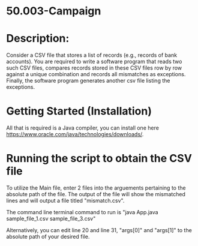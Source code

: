 # 50.003-Campaign

# Description: 
Consider a CSV file that stores a list of records (e.g., records of bank accounts).
You are required to write a software program that reads two such CSV files, compares records
stored in these CSV files row by row against a unique combination and records all mismatches
as exceptions. Finally, the software program generates another csv file listing the exceptions.


# Getting Started (Installation)
All that is required is a Java compiler, you can install one here https://www.oracle.com/java/technologies/downloads/.

# Running the script to obtain the CSV file
To utilize the Main file, enter 2 files into the arguements pertaining to the absolute path of the file. The output of the file will show the mismatched lines and will output a file titled "mismatch.csv".

The command line terminal command to run is "java App.java sample_file_1.csv sample_file_3.csv"

Alternatively, you can edit line 20 and line 31, "args[0]" and "args[1]" to the absolute path of your desired file.
